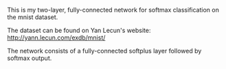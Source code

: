 This is my two-layer, fully-connected network for softmax classification on the mnist dataset.

The dataset can be found on Yan Lecun's website: http://yann.lecun.com/exdb/mnist/

The network consists of a fully-connected softplus layer followed by softmax output.

